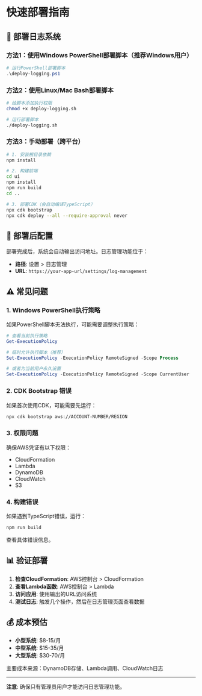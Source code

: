 # 快速部署指南

## 🚀 部署日志系统

### 方法1：使用Windows PowerShell部署脚本（推荐Windows用户）

```powershell
# 运行PowerShell部署脚本
.\deploy-logging.ps1
```

### 方法2：使用Linux/Mac Bash部署脚本

```bash
# 给脚本添加执行权限
chmod +x deploy-logging.sh

# 运行部署脚本
./deploy-logging.sh
```

### 方法3：手动部署（跨平台）

```bash
# 1. 安装根目录依赖
npm install

# 2. 构建前端
cd ui
npm install
npm run build
cd ..

# 3. 部署CDK（会自动编译TypeScript）
npx cdk bootstrap
npx cdk deploy --all --require-approval never
```

## 🔧 部署后配置

部署完成后，系统会自动输出访问地址。日志管理功能位于：
- **路径**: 设置 > 日志管理
- **URL**: `https://your-app-url/settings/log-management`

## ⚠️ 常见问题

### 1. Windows PowerShell执行策略
如果PowerShell脚本无法执行，可能需要调整执行策略：
```powershell
# 查看当前执行策略
Get-ExecutionPolicy

# 临时允许执行脚本（推荐）
Set-ExecutionPolicy -ExecutionPolicy RemoteSigned -Scope Process

# 或者为当前用户永久设置
Set-ExecutionPolicy -ExecutionPolicy RemoteSigned -Scope CurrentUser
```

### 2. CDK Bootstrap 错误
如果首次使用CDK，可能需要先运行：
```bash
npx cdk bootstrap aws://ACCOUNT-NUMBER/REGION
```

### 3. 权限问题
确保AWS凭证有以下权限：
- CloudFormation
- Lambda
- DynamoDB
- CloudWatch
- S3

### 4. 构建错误
如果遇到TypeScript错误，运行：
```bash
npm run build
```
查看具体错误信息。

## 📊 验证部署

1. **检查CloudFormation**: AWS控制台 > CloudFormation
2. **查看Lambda函数**: AWS控制台 > Lambda
3. **访问应用**: 使用输出的URL访问系统
4. **测试日志**: 触发几个操作，然后在日志管理页面查看数据

## 💰 成本预估

- **小型系统**: $8-15/月
- **中型系统**: $15-35/月  
- **大型系统**: $30-70/月

主要成本来源：DynamoDB存储、Lambda调用、CloudWatch日志

---

**注意**: 确保只有管理员用户才能访问日志管理功能。
